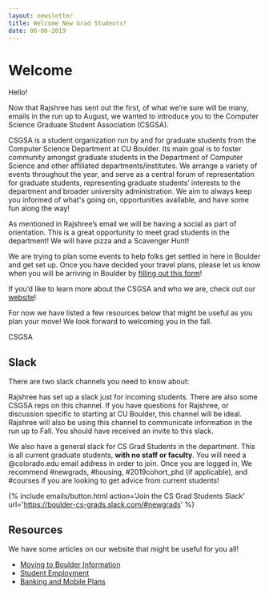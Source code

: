 ```yaml
---
layout: newsletter
title: Welcome New Grad Students!
date: 06-06-2019
---
```

# Welcome

Hello!

Now that Rajshree has sent out the first, of what we’re sure will be many, emails in the run up to August, we wanted to introduce you to the Computer Science Graduate Student Association (CSGSA).

CSGSA is a student organization run by and for graduate students from the Computer Science Department at CU Boulder. Its main goal is to foster community amongst graduate students in the Department of Computer Science and other affiliated departments/institutes. We arrange a variety of events throughout the year, and serve as a central forum of representation for graduate students, representing graduate students’ interests to the department and broader university administration. We aim to always keep you informed of what's going on, opportunities available, and have some fun along the way!

As mentioned in Rajshree’s email we will be having a social as part of orientation. This is a great opportunity to meet grad students in the department! We will have pizza and a Scavenger Hunt!

We are trying to plan some events to help folks get settled in here in Boulder and get set up. Once you have decided your travel plans, please let us know when you will be arriving in Boulder by [filling out this form](https://forms.gle/HaCCyknEMCxj3FcRA)!

If you’d like to learn more about the CSGSA and who we are, check out our [website](https://bouldercsgrads.org/)!

For now we have listed a few resources below that might be useful as you plan your move! We look forward to welcoming you in the fall.

CSGSA


## Slack

There are two slack channels you need to know about:

Rajshree has set up a slack just for incoming students. There are also some CSGSA reps on this channel. If you have questions for Rajshree, or discussion specific to starting at CU Boulder, this channel will be ideal. Rajshree will also be using this channel to communicate information in the run up to Fall. You should have received an invite to this slack.

We also have a general slack for CS Grad Students in the department. This is all current graduate students, **with no staff or faculty**. You will need a @colorado.edu email address in order to join. Once you are logged in, We recommend #newgrads, #housing, #2019cohort_phd (if applicable), and #courses if you are looking to get advice from current students!

{% include emails/button.html action='Join the CS Grad Students Slack' url='https://boulder-cs-grads.slack.com/#newgrads' %}

## Resources

We have some articles on our website that might be useful for you all!

- [Moving to Boulder Information](https://bouldercsgrads.org/2018/08/16/Banking-MobilePlans-and-other-FAQs.html)
- [Student Employment](https://bouldercsgrads.org/2018/07/02/CS-Graduate-Student-Jobs.html)
- [Banking and Mobile Plans](https://bouldercsgrads.org/2018/08/16/Banking-MobilePlans-and-other-FAQs.html)
